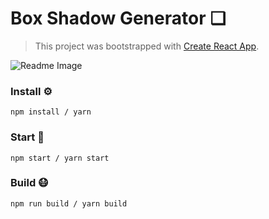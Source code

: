# Box Shadow Generator ❏
> This project was bootstrapped with [Create React App](https://github.com/facebook/create-react-app).

![Readme Image](https://i.imgur.com/Kod4o1M.png)

### Install ⚙️

```
npm install / yarn
```

### Start 🏃

```
npm start / yarn start
```

### Build 😷

```
npm run build / yarn build
```

